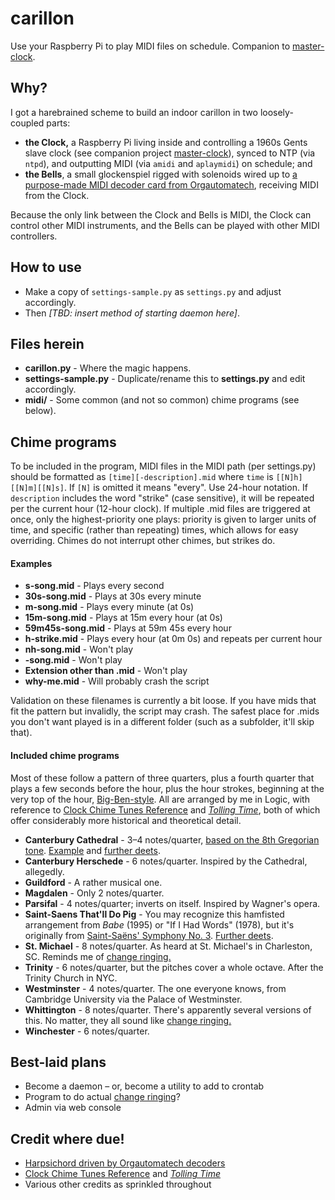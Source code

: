 # carillon
Use your Raspberry Pi to play MIDI files on schedule. Companion to [master-clock](https://github.com/clockspot/master-clock).

## Why?
I got a harebrained scheme to build an indoor carillon in two loosely-coupled parts:

* **the Clock,** a Raspberry Pi living inside and controlling a 1960s Gents slave clock (see companion project [master-clock](https://github.com/clockspot/master-clock)), synced to NTP (via `ntpd`), and outputting MIDI (via `amidi` and `aplaymidi`) on schedule; and
* **the Bells**, a small glockenspiel rigged with solenoids wired up to [a purpose-made MIDI decoder card from Orgautomatech](http://www.orgautomatech.com/), receiving MIDI from the Clock.

Because the only link between the Clock and Bells is MIDI, the Clock can control other MIDI instruments, and the Bells can be played with other MIDI controllers.

## How to use
* Make a copy of `settings-sample.py` as `settings.py` and adjust accordingly.
* Then *[TBD: insert method of starting daemon here]*.

## Files herein
* **carillon.py** - Where the magic happens.
* **settings-sample.py** - Duplicate/rename this to **settings.py** and edit accordingly.
* **midi/** - Some common (and not so common) chime programs (see below).

## Chime programs
To be included in the program, MIDI files in the MIDI path (per settings.py) should be formatted as `[time][-description].mid` where `time` is `[[N]h][[N]m][[N]s]`. If `[N]` is omitted it means "every". Use 24-hour notation. If `description` includes the word "strike" (case sensitive), it will be repeated per the current hour (12-hour clock). If multiple .mid files are triggered at once, only the highest-priority one plays: priority is given to larger units of time, and specific (rather than repeating) times, which allows for easy overriding. Chimes do not interrupt other chimes, but strikes do.

#### Examples
* **s-song.mid** - Plays every second
* **30s-song.mid** - Plays at 30s every minute
* **m-song.mid** - Plays every minute (at 0s)
* **15m-song.mid** - Plays at 15m every hour (at 0s)
* **59m45s-song.mid** - Plays at 59m 45s every hour
* **h-strike.mid** - Plays every hour (at 0m 0s) and repeats per current hour
* **nh-song.mid** - Won't play
* **-song.mid** - Won't play
* **Extension other than .mid** - Won't play
* **why-me.mid** - Will probably crash the script

Validation on these filenames is currently a bit loose. If you have mids that fit the pattern but invalidly, the script may crash. The safest place for .mids you don't want played is in a different folder (such as a subfolder, it'll skip that).

#### Included chime programs
Most of these follow a pattern of three quarters, plus a fourth quarter that plays a few seconds before the hour, plus the hour strokes, beginning at the very top of the hour, [Big-Ben-style](https://www.youtube.com/watch?v=bmZ2bpJKXUI). All are arranged by me in Logic, with reference to [Clock Chime Tunes Reference](http://www.clockguy.com/SiteRelated/SiteReferencePages/ClockChimeTunes.html) and [*Tolling Time*](http://www.mtosmt.org/issues/mto.00.6.4/mto.00.6.4.harrison.html?q=mto/issues/mto.00.6.4/mto.00.6.4.harrison.html), both of which offer considerably more historical and theoretical detail.
* **Canterbury Cathedral** - 3–4 notes/quarter, [based on the 8th Gregorian tone](https://books.google.com/books?id=MR9GAQAAMAAJ&pg=PA14&lpg=PA14&dq=canterbury+cathedral+quarter+hour+chime&source=bl&ots=aN0UtyMD39&sig=ot3oeovs5TKWbAQBfKYJk_JcnjI&hl=en&sa=X&ved=0ahUKEwjXlKXX8pTMAhVB7SYKHQ9eB4MQ6AEILDAD#v=onepage&q&f=false). [Example](https://www.youtube.com/watch?v=CrLb1XL65Bk) and [further deets](http://www.kenthistoryforum.co.uk/index.php?topic=4805.msg113620#msg113620).
* **Canterbury Herschede** - 6 notes/quarter. Inspired by the Cathedral, allegedly.
* **Guildford** - A rather musical one.
* **Magdalen** - Only 2 notes/quarter.
* **Parsifal** - 4 notes/quarter; inverts on itself. Inspired by Wagner's opera.
* **Saint-Saens That'll Do Pig** - You may recognize this hamfisted arrangement from *Babe* (1995) or "If I Had Words" (1978), but it's originally from [Saint-Saëns' Symphony No. 3](https://www.youtube.com/watch?v=ZWCZq33BrOo). [Further deets](http://www.classicfm.com/composers/saint-saens/guides/organ-symphony-jane-jones/).
* **St. Michael** - 8 notes/quarter. As heard at St. Michael's in Charleston, SC. Reminds me of [change ringing.](https://en.wikipedia.org/wiki/Change_ringing)
* **Trinity** - 6 notes/quarter, but the pitches cover a whole octave. After the Trinity Church in NYC.
* **Westminster** - 4 notes/quarter. The one everyone knows, from Cambridge University via the Palace of Westminster.
* **Whittington** - 8 notes/quarter. There's apparently several versions of this. No matter, they all sound like [change ringing.](https://en.wikipedia.org/wiki/Change_ringing)
* **Winchester** - 6 notes/quarter.

## Best-laid plans
* Become a daemon – or, become a utility to add to crontab
* Program to do actual [change ringing](https://en.wikipedia.org/wiki/Change_ringing)?
* Admin via web console

## Credit where due!
* [Harpsichord driven by Orgautomatech decoders](https://www.youtube.com/watch?v=UbwfAc0AKhk)
* [Clock Chime Tunes Reference](http://www.clockguy.com/SiteRelated/SiteReferencePages/ClockChimeTunes.html) and [*Tolling Time*](http://www.mtosmt.org/issues/mto.00.6.4/mto.00.6.4.harrison.html?q=mto/issues/mto.00.6.4/mto.00.6.4.harrison.html)
* Various other credits as sprinkled throughout